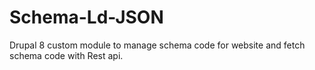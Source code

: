 # Schema-Ld-JSON
Drupal 8 custom module to manage schema code for website and fetch schema code with Rest api.
